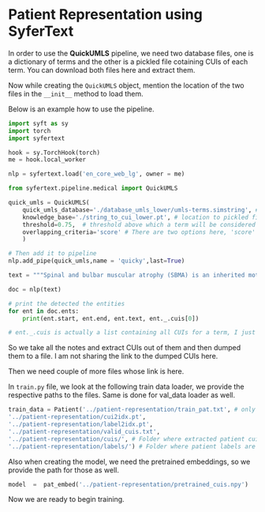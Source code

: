 # Patient Representation using SyferText

In order to use the **QuickUMLS** pipeline, we need two database files, one is a dictionary of terms and the other is a pickled file cotaining CUIs of each term. You can download both files here and extract them. 

Now while creating the `QuickUMLS` object, mention the location of the two files in the `__init__` method to load them.

Below is an example how to use the pipeline.

```python
import syft as sy  
import torch  
import syfertext

hook = sy.TorchHook(torch) 
me = hook.local_worker

nlp = syfertext.load('en_core_web_lg', owner = me)

from syfertext.pipeline.medical import QuickUMLS  

quick_umls = QuickUMLS(
	quick_umls_database='./database_umls_lower/umls-terms.simstring', # location to the dictionary of terms file
    knowledge_base='./string_to_cui_lower.pt', # location to pickled file
    threshold=0.75,  # threshold above which a term will be considered a match
    overlapping_criteria='score' # There are two options here, 'score' : gives priority to the similarity, 'length' : gives priority to the length of the match
    )

# Then add it to pipeline
nlp.add_pipe(quick_umls,name = 'quicky',last=True)

text = """Spinal and bulbar muscular atrophy (SBMA) is an inherited motor neuron disease caused by the expansion of a polyglutamine tract within the androgen receptor (AR). SBMA can be caused by this easily."""

doc = nlp(text)

# print the detected the entities
for ent in doc.ents:
	print(ent.start, ent.end, ent.text, ent._.cuis[0]) 

# ent._.cuis is actually a list containing all CUIs for a term, I just print the first one here
```

So we take all the notes and extract CUIs out of them and then dumped them to a file.
I am not sharing the link to the dumped CUIs here.

Then we need couple of more files whose link is here.

In `train.py` file, we look at the following train data loader, we provide the respective paths to the files. Same is done for val_data loader as well.
```python
train_data = Patient('../patient-representation/train_pat.txt', # only this is different in train and val data loaders, rest is same.
'../patient-representation/cui2idx.pt',
'../patient-representation/label2idx.pt',
'../patient-representation/valid_cuis.txt',
'../patient-representation/cuis/', # Folder where extracted patient cuis are
'../patient-representation/labels/') # Folder where patient labels are
```

Also when creating the model, we need the pretrained embeddings, so we provide the path for those as well.
```python
model  =  pat_embed('../patient-representation/pretrained_cuis.npy')
```
Now we are ready to begin training.
